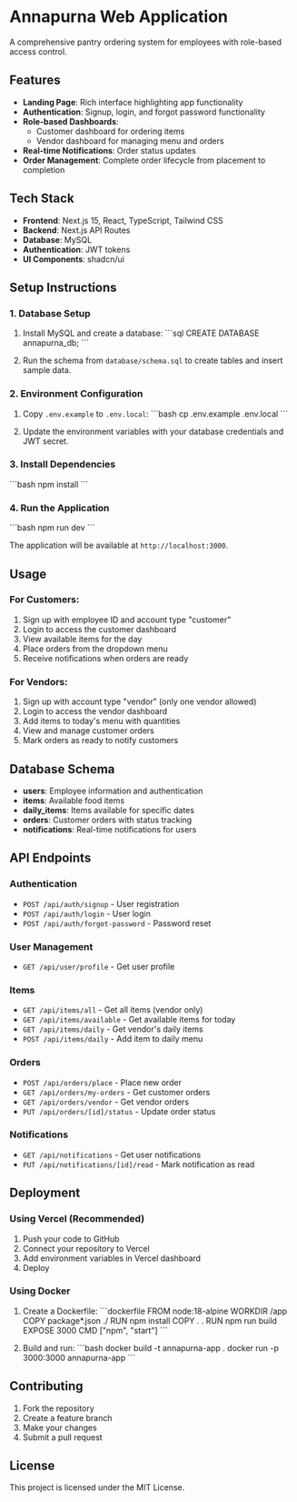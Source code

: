 # Annapurna Web Application

A comprehensive pantry ordering system for employees with role-based access control.

## Features

- **Landing Page**: Rich interface highlighting app functionality
- **Authentication**: Signup, login, and forgot password functionality
- **Role-based Dashboards**: 
  - Customer dashboard for ordering items
  - Vendor dashboard for managing menu and orders
- **Real-time Notifications**: Order status updates
- **Order Management**: Complete order lifecycle from placement to completion

## Tech Stack

- **Frontend**: Next.js 15, React, TypeScript, Tailwind CSS
- **Backend**: Next.js API Routes
- **Database**: MySQL
- **Authentication**: JWT tokens
- **UI Components**: shadcn/ui

## Setup Instructions

### 1. Database Setup

1. Install MySQL and create a database:
\`\`\`sql
CREATE DATABASE annapurna_db;
\`\`\`

2. Run the schema from `database/schema.sql` to create tables and insert sample data.

### 2. Environment Configuration

1. Copy `.env.example` to `.env.local`:
\`\`\`bash
cp .env.example .env.local
\`\`\`

2. Update the environment variables with your database credentials and JWT secret.

### 3. Install Dependencies

\`\`\`bash
npm install
\`\`\`

### 4. Run the Application

\`\`\`bash
npm run dev
\`\`\`

The application will be available at `http://localhost:3000`.

## Usage

### For Customers:
1. Sign up with employee ID and account type "customer"
2. Login to access the customer dashboard
3. View available items for the day
4. Place orders from the dropdown menu
5. Receive notifications when orders are ready

### For Vendors:
1. Sign up with account type "vendor" (only one vendor allowed)
2. Login to access the vendor dashboard
3. Add items to today's menu with quantities
4. View and manage customer orders
5. Mark orders as ready to notify customers

## Database Schema

- **users**: Employee information and authentication
- **items**: Available food items
- **daily_items**: Items available for specific dates
- **orders**: Customer orders with status tracking
- **notifications**: Real-time notifications for users

## API Endpoints

### Authentication
- `POST /api/auth/signup` - User registration
- `POST /api/auth/login` - User login
- `POST /api/auth/forgot-password` - Password reset

### User Management
- `GET /api/user/profile` - Get user profile

### Items
- `GET /api/items/all` - Get all items (vendor only)
- `GET /api/items/available` - Get available items for today
- `GET /api/items/daily` - Get vendor's daily items
- `POST /api/items/daily` - Add item to daily menu

### Orders
- `POST /api/orders/place` - Place new order
- `GET /api/orders/my-orders` - Get customer orders
- `GET /api/orders/vendor` - Get vendor orders
- `PUT /api/orders/[id]/status` - Update order status

### Notifications
- `GET /api/notifications` - Get user notifications
- `PUT /api/notifications/[id]/read` - Mark notification as read

## Deployment

### Using Vercel (Recommended)

1. Push your code to GitHub
2. Connect your repository to Vercel
3. Add environment variables in Vercel dashboard
4. Deploy

### Using Docker

1. Create a Dockerfile:
\`\`\`dockerfile
FROM node:18-alpine
WORKDIR /app
COPY package*.json ./
RUN npm install
COPY . .
RUN npm run build
EXPOSE 3000
CMD ["npm", "start"]
\`\`\`

2. Build and run:
\`\`\`bash
docker build -t annapurna-app .
docker run -p 3000:3000 annapurna-app
\`\`\`

## Contributing

1. Fork the repository
2. Create a feature branch
3. Make your changes
4. Submit a pull request

## License

This project is licensed under the MIT License.
